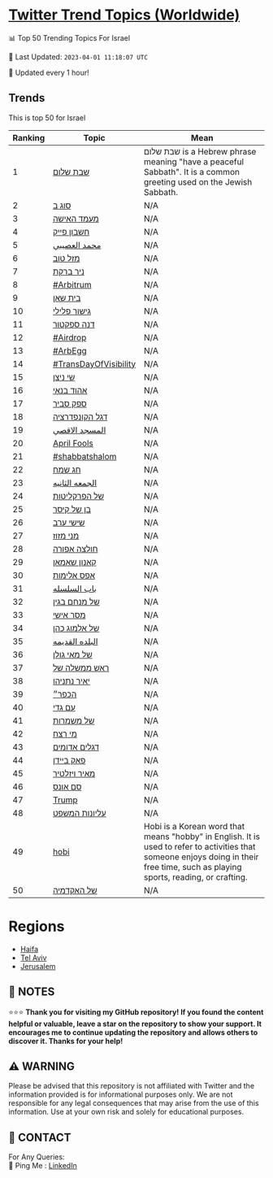 [Twitter Trend Topics (Worldwide)](https://github.com/ErcinDedeoglu/Twitter-Trend-Topics)
==========


📊 Top 50 Trending Topics For Israel

📆 Last Updated: `2023-04-01 11:18:07 UTC`

🔧 Updated every 1 hour!


## Trends

This is top 50 for Israel

| Ranking | Topic | Mean |
| ------- | ------------ | ------------ |
| 1 | [שבת שלום](http://twitter.com/search?q=%d7%a9%d7%91%d7%aa+%d7%a9%d7%9c%d7%95%d7%9d) | שבת שלום is a Hebrew phrase meaning "have a peaceful Sabbath". It is a common greeting used on the Jewish Sabbath. |
| 2 | [סוג ב](http://twitter.com/search?q=%d7%a1%d7%95%d7%92+%d7%91) | N/A |
| 3 | [מעמד האישה](http://twitter.com/search?q=%d7%9e%d7%a2%d7%9e%d7%93+%d7%94%d7%90%d7%99%d7%a9%d7%94) | N/A |
| 4 | [חשבון פייק](http://twitter.com/search?q=%d7%97%d7%a9%d7%91%d7%95%d7%9f+%d7%a4%d7%99%d7%99%d7%a7) | N/A |
| 5 | [محمد العصيبي](http://twitter.com/search?q=%d9%85%d8%ad%d9%85%d8%af+%d8%a7%d9%84%d8%b9%d8%b5%d9%8a%d8%a8%d9%8a) | N/A |
| 6 | [מזל טוב](http://twitter.com/search?q=%d7%9e%d7%96%d7%9c+%d7%98%d7%95%d7%91) | N/A |
| 7 | [ניר ברקת](http://twitter.com/search?q=%d7%a0%d7%99%d7%a8+%d7%91%d7%a8%d7%a7%d7%aa) | N/A |
| 8 | [#Arbitrum](http://twitter.com/search?q=%23Arbitrum) | N/A |
| 9 | [בית שאן](http://twitter.com/search?q=%d7%91%d7%99%d7%aa+%d7%a9%d7%90%d7%9f) | N/A |
| 10 | [גישור פלילי](http://twitter.com/search?q=%d7%92%d7%99%d7%a9%d7%95%d7%a8+%d7%a4%d7%9c%d7%99%d7%9c%d7%99) | N/A |
| 11 | [דנה ספקטור](http://twitter.com/search?q=%d7%93%d7%a0%d7%94+%d7%a1%d7%a4%d7%a7%d7%98%d7%95%d7%a8) | N/A |
| 12 | [#Airdrop](http://twitter.com/search?q=%23Airdrop) | N/A |
| 13 | [#ArbEgg](http://twitter.com/search?q=%23ArbEgg) | N/A |
| 14 | [#TransDayOfVisibility](http://twitter.com/search?q=%23TransDayOfVisibility) | N/A |
| 15 | [שי ניצן](http://twitter.com/search?q=%d7%a9%d7%99+%d7%a0%d7%99%d7%a6%d7%9f) | N/A |
| 16 | [אהוד בנאי](http://twitter.com/search?q=%d7%90%d7%94%d7%95%d7%93+%d7%91%d7%a0%d7%90%d7%99) | N/A |
| 17 | [ספק סביר](http://twitter.com/search?q=%d7%a1%d7%a4%d7%a7+%d7%a1%d7%91%d7%99%d7%a8) | N/A |
| 18 | [דגל הקונפדרציה](http://twitter.com/search?q=%d7%93%d7%92%d7%9c+%d7%94%d7%a7%d7%95%d7%a0%d7%a4%d7%93%d7%a8%d7%a6%d7%99%d7%94) | N/A |
| 19 | [المسجد الاقصي](http://twitter.com/search?q=%d8%a7%d9%84%d9%85%d8%b3%d8%ac%d8%af+%d8%a7%d9%84%d8%a7%d9%82%d8%b5%d9%8a) | N/A |
| 20 | [April Fools](http://twitter.com/search?q=April+Fools) | N/A |
| 21 | [#shabbatshalom](http://twitter.com/search?q=%23shabbatshalom) | N/A |
| 22 | [חג שמח](http://twitter.com/search?q=%d7%97%d7%92+%d7%a9%d7%9e%d7%97) | N/A |
| 23 | [الجمعه الثانيه](http://twitter.com/search?q=%d8%a7%d9%84%d8%ac%d9%85%d8%b9%d9%87+%d8%a7%d9%84%d8%ab%d8%a7%d9%86%d9%8a%d9%87) | N/A |
| 24 | [של הפרקליטות](http://twitter.com/search?q=%d7%a9%d7%9c+%d7%94%d7%a4%d7%a8%d7%a7%d7%9c%d7%99%d7%98%d7%95%d7%aa) | N/A |
| 25 | [בן של קיסר](http://twitter.com/search?q=%d7%91%d7%9f+%d7%a9%d7%9c+%d7%a7%d7%99%d7%a1%d7%a8) | N/A |
| 26 | [שישי ערב](http://twitter.com/search?q=%d7%a9%d7%99%d7%a9%d7%99+%d7%a2%d7%a8%d7%91) | N/A |
| 27 | [מני מזוז](http://twitter.com/search?q=%d7%9e%d7%a0%d7%99+%d7%9e%d7%96%d7%95%d7%96) | N/A |
| 28 | [חולצה אפורה](http://twitter.com/search?q=%d7%97%d7%95%d7%9c%d7%a6%d7%94+%d7%90%d7%a4%d7%95%d7%a8%d7%94) | N/A |
| 29 | [קאנון שאמאן](http://twitter.com/search?q=%d7%a7%d7%90%d7%a0%d7%95%d7%9f+%d7%a9%d7%90%d7%9e%d7%90%d7%9f) | N/A |
| 30 | [אפס אלימות](http://twitter.com/search?q=%d7%90%d7%a4%d7%a1+%d7%90%d7%9c%d7%99%d7%9e%d7%95%d7%aa) | N/A |
| 31 | [باب السلسله](http://twitter.com/search?q=%d8%a8%d8%a7%d8%a8+%d8%a7%d9%84%d8%b3%d9%84%d8%b3%d9%84%d9%87) | N/A |
| 32 | [של מנחם בגין](http://twitter.com/search?q=%d7%a9%d7%9c+%d7%9e%d7%a0%d7%97%d7%9d+%d7%91%d7%92%d7%99%d7%9f) | N/A |
| 33 | [מסר אישי](http://twitter.com/search?q=%d7%9e%d7%a1%d7%a8+%d7%90%d7%99%d7%a9%d7%99) | N/A |
| 34 | [של אלמוג כהן](http://twitter.com/search?q=%d7%a9%d7%9c+%d7%90%d7%9c%d7%9e%d7%95%d7%92+%d7%9b%d7%94%d7%9f) | N/A |
| 35 | [البلده القديمه](http://twitter.com/search?q=%d8%a7%d9%84%d8%a8%d9%84%d8%af%d9%87+%d8%a7%d9%84%d9%82%d8%af%d9%8a%d9%85%d9%87) | N/A |
| 36 | [של מאי גולן](http://twitter.com/search?q=%d7%a9%d7%9c+%d7%9e%d7%90%d7%99+%d7%92%d7%95%d7%9c%d7%9f) | N/A |
| 37 | [ראש ממשלה של](http://twitter.com/search?q=%d7%a8%d7%90%d7%a9+%d7%9e%d7%9e%d7%a9%d7%9c%d7%94+%d7%a9%d7%9c) | N/A |
| 38 | [יאיר נתניהו](http://twitter.com/search?q=%d7%99%d7%90%d7%99%d7%a8+%d7%a0%d7%aa%d7%a0%d7%99%d7%94%d7%95) | N/A |
| 39 | [הכפר״](http://twitter.com/search?q=%d7%94%d7%9b%d7%a4%d7%a8%d7%b4) | N/A |
| 40 | [עם גדי](http://twitter.com/search?q=%d7%a2%d7%9d+%d7%92%d7%93%d7%99) | N/A |
| 41 | [של משמרות](http://twitter.com/search?q=%d7%a9%d7%9c+%d7%9e%d7%a9%d7%9e%d7%a8%d7%95%d7%aa) | N/A |
| 42 | [מי רצח](http://twitter.com/search?q=%d7%9e%d7%99+%d7%a8%d7%a6%d7%97) | N/A |
| 43 | [דגלים אדומים](http://twitter.com/search?q=%d7%93%d7%92%d7%9c%d7%99%d7%9d+%d7%90%d7%93%d7%95%d7%9e%d7%99%d7%9d) | N/A |
| 44 | [פאק ביידן](http://twitter.com/search?q=%d7%a4%d7%90%d7%a7+%d7%91%d7%99%d7%99%d7%93%d7%9f) | N/A |
| 45 | [מאיר ויזלטיר](http://twitter.com/search?q=%d7%9e%d7%90%d7%99%d7%a8+%d7%95%d7%99%d7%96%d7%9c%d7%98%d7%99%d7%a8) | N/A |
| 46 | [סם אונס](http://twitter.com/search?q=%d7%a1%d7%9d+%d7%90%d7%95%d7%a0%d7%a1) | N/A |
| 47 | [Trump](http://twitter.com/search?q=Trump) | N/A |
| 48 | [עליונות המשפט](http://twitter.com/search?q=%d7%a2%d7%9c%d7%99%d7%95%d7%a0%d7%95%d7%aa+%d7%94%d7%9e%d7%a9%d7%a4%d7%98) | N/A |
| 49 | [hobi](http://twitter.com/search?q=hobi) | Hobi is a Korean word that means "hobby" in English. It is used to refer to activities that someone enjoys doing in their free time, such as playing sports, reading, or crafting. |
| 50 | [של האקדמיה](http://twitter.com/search?q=%d7%a9%d7%9c+%d7%94%d7%90%d7%a7%d7%93%d7%9e%d7%99%d7%94) | N/A |



# Regions

* [Haifa](</Israel/Haifa.md>)
* [Tel Aviv](</Israel/Tel Aviv.md>)
* [Jerusalem](</Israel/Jerusalem.md>)



## 📝 NOTES

⭐⭐⭐ **Thank you for visiting my GitHub repository! If you found the content helpful or valuable, leave a star on the repository to show your support. It encourages me to continue updating the repository and allows others to discover it. Thanks for your help!**


## ⚠️ WARNING

Please be advised that this repository is not affiliated with Twitter and the information provided is for informational purposes only. We are not responsible for any legal consequences that may arise from the use of this information. Use at your own risk and solely for educational purposes.


## 📨 CONTACT

 For Any Queries:  
            🏓 Ping Me : [LinkedIn](https://www.linkedin.com/in/ercindedeoglu/)
